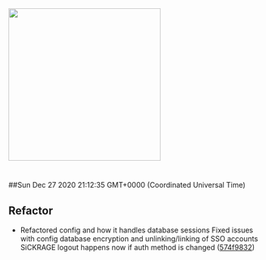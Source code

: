 <img width="300px" src="https://sickrage.ca/img/logo-stacked.png" />

# 

##Sun Dec 27 2020 21:12:35 GMT+0000 (Coordinated Universal Time)


## Refactor
  - Refactored config and how it handles database sessions Fixed issues with config database encryption and unlinking/linking of SSO accounts SiCKRAGE logout happens now if auth method is changed
  ([574f9832](https://gitlab-ci-token:9-gwLzCJsZV1hSs8G4Rc@git.sickrage.ca/SiCKRAGE/sickrage/commit/574f983270aae904224d550e22145c3bd4f26c8e))




